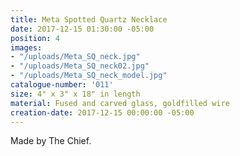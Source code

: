 ```yaml
---
title: Meta Spotted Quartz Necklace
date: 2017-12-15 01:30:00 -05:00
position: 4
images:
- "/uploads/Meta_SQ_neck.jpg"
- "/uploads/Meta_SQ_neck02.jpg"
- "/uploads/Meta_SQ_neck_model.jpg"
catalogue-number: '011'
size: 4" x 3" x 18" in length
material: Fused and carved glass, goldfilled wire
creation-date: 2017-12-15 00:00:00 -05:00
---
```


Made by The Chief.